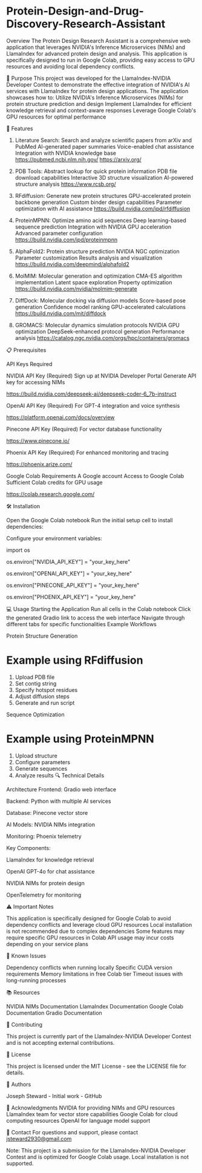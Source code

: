 # Protein-Design-and-Drug-Discovery-Research-Assistant

Overview
The Protein Design Research Assistant is a comprehensive web application that leverages NVIDIA's Inference Microservices (NIMs) and LlamaIndex for advanced protein design and analysis. This application is specifically designed to run in Google Colab, providing easy access to GPU resources and avoiding local dependency conflicts.

🎯 Purpose
This project was developed for the LlamaIndex-NVIDIA Developer Contest to demonstrate the effective integration of NVIDIA's AI services with LlamaIndex for protein design applications. The application showcases how to:
Utilize NVIDIA's Inference Microservices (NIMs) for protein structure prediction and design
Implement LlamaIndex for efficient knowledge retrieval and context-aware responses
Leverage Google Colab's GPU resources for optimal performance

🚀 Features

1. Literature Search: Search and analyze scientific papers from arXiv and PubMed
  AI-generated paper summaries
  Voice-enabled chat assistance
  Integration with NVIDIA knowledge base
  https://pubmed.ncbi.nlm.nih.gov/
  https://arxiv.org/

3. PDB Tools: 
  Abstract lookup for quick protein information
  PDB file download capabilities
  Interactive 3D structure visualization
  AI-powered structure analysis
  https://www.rcsb.org/

4. RFdiffusion: 
  Generate new protein structures
  GPU-accelerated protein backbone generation
  Custom binder design capabilities
  Parameter optimization with AI assistance
  https://build.nvidia.com/ipd/rfdiffusion

5. ProteinMPNN:
  Optimize amino acid sequences
  Deep learning-based sequence prediction
  Integration with NVIDIA GPU acceleration
  Advanced parameter configuration
  https://build.nvidia.com/ipd/proteinmpnn

7. AlphaFold2:
  Protein structure prediction
  NVIDIA NGC optimization
  Parameter customization
  Results analysis and visualization
  https://build.nvidia.com/deepmind/alphafold2

9. MolMIM:
  Molecular generation and optimization
  CMA-ES algorithm implementation
  Latent space exploration
  Property optimization
  https://build.nvidia.com/nvidia/molmim-generate

11. DiffDock: 
  Molecular docking via diffusion models
  Score-based pose generation
  Confidence model ranking
  GPU-accelerated calculations
  https://build.nvidia.com/mit/diffdock

13. GROMACS:
  Molecular dynamics simulation protocols
  NVIDIA GPU optimization
  DeepSeek-enhanced protocol generation
  Performance analysis
  https://catalog.ngc.nvidia.com/orgs/hpc/containers/gromacs

📋 Prerequisites

API Keys Required

NVIDIA API Key (Required)
Sign up at NVIDIA Developer Portal
Generate API key for accessing NIMs

https://build.nvidia.com/deepseek-ai/deepseek-coder-6_7b-instruct


OpenAI API Key (Required)
For GPT-4 integration and voice synthesis

https://platform.openai.com/docs/overview


Pinecone API Key (Required)
For vector database functionality

https://www.pinecone.io/


Phoenix API Key (Required)
For enhanced monitoring and tracing

https://phoenix.arize.com/


Google Colab Requirements
A Google account
Access to Google Colab
Sufficient Colab credits for GPU usage

https://colab.research.google.com/


🛠️ Installation

Open the Google Colab notebook 
Run the initial setup cell to install dependencies:

Configure your environment variables:

import os

os.environ["NVIDIA_API_KEY"] = "your_key_here"

os.environ["OPENAI_API_KEY"] = "your_key_here"

os.environ["PINECONE_API_KEY"] = "your_key_here"

os.environ["PHOENIX_API_KEY"] = "your_key_here"  

💻 Usage
Starting the Application
Run all cells in the Colab notebook
Click the generated Gradio link to access the web interface
Navigate through different tabs for specific functionalities
Example Workflows

Protein Structure Generation
# Example using RFdiffusion
1. Upload PDB file
2. Set contig string
3. Specify hotspot residues
4. Adjust diffusion steps
5. Generate and run script

Sequence Optimization
# Example using ProteinMPNN
1. Upload structure
2. Configure parameters
3. Generate sequences
4. Analyze results
🔍 Technical Details

Architecture
Frontend: Gradio web interface

Backend: Python with multiple AI services

Database: Pinecone vector store

AI Models: NVIDIA NIMs integration

Monitoring: Phoenix telemetry

Key Components:

LlamaIndex for knowledge retrieval

OpenAI GPT-4o for chat assistance

NVIDIA NIMs for protein design

OpenTelemetry for monitoring


⚠️ Important Notes

This application is specifically designed for Google Colab to avoid dependency conflicts and leverage cloud GPU resources
Local installation is not recommended due to complex dependencies
Some features may require specific GPU resources in Colab
API usage may incur costs depending on your service plans


🐛 Known Issues

Dependency conflicts when running locally
Specific CUDA version requirements
Memory limitations in free Colab tier
Timeout issues with long-running processes


📚 Resources

NVIDIA NIMs Documentation
LlamaIndex Documentation
Google Colab Documentation
Gradio Documentation


🤝 Contributing

This project is currently part of the LlamaIndex-NVIDIA Developer Contest and is not accepting external contributions.


📄 License

This project is licensed under the MIT License - see the LICENSE file for details.


👥 Authors

Joseph Steward - Initial work - GitHub


🙏 Acknowledgments
NVIDIA for providing NIMs and GPU resources
LlamaIndex team for vector store capabilities
Google Colab for cloud computing resources
OpenAI for language model support

📧 Contact
For questions and support, please contact jsteward2930@gmail.com

Note: This project is a submission for the LlamaIndex-NVIDIA Developer Contest and is optimized for Google Colab usage. Local installation is not supported.

